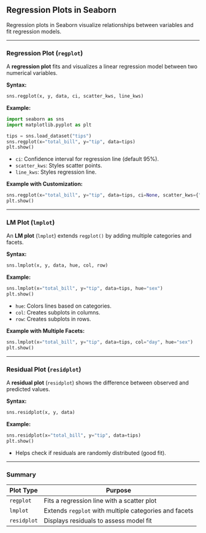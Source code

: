 ## Regression Plots in Seaborn  

Regression plots in Seaborn visualize relationships between variables and fit regression models.  

---

### Regression Plot (`regplot`)  
A **regression plot** fits and visualizes a linear regression model between two numerical variables.  

**Syntax:**  
```python
sns.regplot(x, y, data, ci, scatter_kws, line_kws)
```

**Example:**  
```python
import seaborn as sns
import matplotlib.pyplot as plt

tips = sns.load_dataset("tips")
sns.regplot(x="total_bill", y="tip", data=tips)
plt.show()
```

- `ci`: Confidence interval for regression line (default 95%).  
- `scatter_kws`: Styles scatter points.  
- `line_kws`: Styles regression line.  

**Example with Customization:**  
```python
sns.regplot(x="total_bill", y="tip", data=tips, ci=None, scatter_kws={"color": "blue"}, line_kws={"color": "red"})
plt.show()
```

---

### LM Plot (`lmplot`)  
An **LM plot** (`lmplot`) extends `regplot()` by adding multiple categories and facets.  

**Syntax:**  
```python
sns.lmplot(x, y, data, hue, col, row)
```

**Example:**  
```python
sns.lmplot(x="total_bill", y="tip", data=tips, hue="sex")
plt.show()
```

- `hue`: Colors lines based on categories.  
- `col`: Creates subplots in columns.  
- `row`: Creates subplots in rows.  

**Example with Multiple Facets:**  
```python
sns.lmplot(x="total_bill", y="tip", data=tips, col="day", hue="sex")
plt.show()
```

---

### Residual Plot (`residplot`)  
A **residual plot** (`residplot`) shows the difference between observed and predicted values.  

**Syntax:**  
```python
sns.residplot(x, y, data)
```

**Example:**  
```python
sns.residplot(x="total_bill", y="tip", data=tips)
plt.show()
```

- Helps check if residuals are randomly distributed (good fit).  

---

### Summary  
| Plot Type       | Purpose |
|----------------|---------|
| `regplot` | Fits a regression line with a scatter plot |
| `lmplot` | Extends `regplot` with multiple categories and facets |
| `residplot` | Displays residuals to assess model fit |

